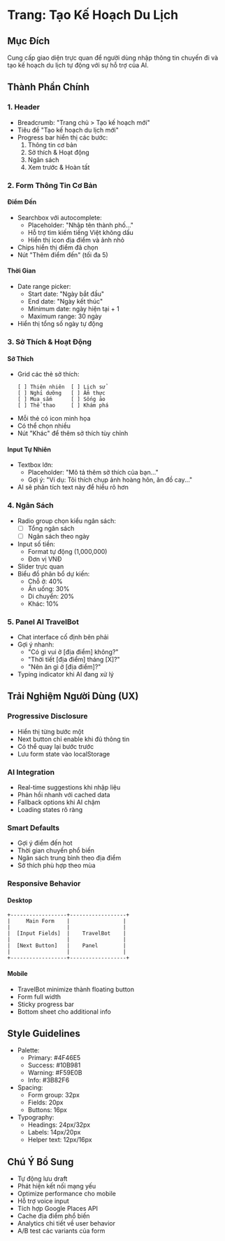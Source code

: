 # Trang: Tạo Kế Hoạch Du Lịch

## Mục Đích
Cung cấp giao diện trực quan để người dùng nhập thông tin chuyến đi và tạo kế hoạch du lịch tự động với sự hỗ trợ của AI.

## Thành Phần Chính

### 1. Header
- Breadcrumb: "Trang chủ > Tạo kế hoạch mới"
- Tiêu đề "Tạo kế hoạch du lịch mới"
- Progress bar hiển thị các bước:
  1. Thông tin cơ bản
  2. Sở thích & Hoạt động
  3. Ngân sách
  4. Xem trước & Hoàn tất

### 2. Form Thông Tin Cơ Bản
#### Điểm Đến
- Searchbox với autocomplete:
  - Placeholder: "Nhập tên thành phố..."
  - Hỗ trợ tìm kiếm tiếng Việt không dấu
  - Hiển thị icon địa điểm và ảnh nhỏ
- Chips hiển thị điểm đã chọn
- Nút "Thêm điểm đến" (tối đa 5)

#### Thời Gian
- Date range picker:
  - Start date: "Ngày bắt đầu"
  - End date: "Ngày kết thúc"
  - Minimum date: ngày hiện tại + 1
  - Maximum range: 30 ngày
- Hiển thị tổng số ngày tự động

### 3. Sở Thích & Hoạt Động
#### Sở Thích
- Grid các thẻ sở thích:
  ```
  [ ] Thiên nhiên  [ ] Lịch sử
  [ ] Nghỉ dưỡng   [ ] Ẩm thực
  [ ] Mua sắm      [ ] Sống ảo
  [ ] Thể thao     [ ] Khám phá
  ```
- Mỗi thẻ có icon minh họa
- Có thể chọn nhiều
- Nút "Khác" để thêm sở thích tùy chỉnh

#### Input Tự Nhiên
- Textbox lớn:
  - Placeholder: "Mô tả thêm sở thích của bạn..."
  - Gợi ý: "Ví dụ: Tôi thích chụp ảnh hoàng hôn, ăn đồ cay..."
- AI sẽ phân tích text này để hiểu rõ hơn

### 4. Ngân Sách
- Radio group chọn kiểu ngân sách:
  - [ ] Tổng ngân sách
  - [ ] Ngân sách theo ngày
- Input số tiền:
  - Format tự động (1,000,000)
  - Đơn vị VNĐ
- Slider trực quan
- Biểu đồ phân bổ dự kiến:
  - Chỗ ở: 40%
  - Ăn uống: 30%
  - Di chuyển: 20%
  - Khác: 10%

### 5. Panel AI TravelBot
- Chat interface cố định bên phải
- Gợi ý nhanh:
  - "Có gì vui ở [địa điểm] không?"
  - "Thời tiết [địa điểm] tháng [X]?"
  - "Nên ăn gì ở [địa điểm]?"
- Typing indicator khi AI đang xử lý

## Trải Nghiệm Người Dùng (UX)

### Progressive Disclosure
- Hiển thị từng bước một
- Next button chỉ enable khi đủ thông tin
- Có thể quay lại bước trước
- Lưu form state vào localStorage

### AI Integration
- Real-time suggestions khi nhập liệu
- Phản hồi nhanh với cached data
- Fallback options khi AI chậm
- Loading states rõ ràng

### Smart Defaults
- Gợi ý điểm đến hot
- Thời gian chuyến phổ biến
- Ngân sách trung bình theo địa điểm
- Sở thích phù hợp theo mùa

### Responsive Behavior
#### Desktop
```
+------------------+------------------+
|     Main Form    |                 |
|                  |                 |
|  [Input Fields]  |    TravelBot    |
|                  |                 |
|  [Next Button]   |    Panel        |
|                  |                 |
+------------------+------------------+
```

#### Mobile
- TravelBot minimize thành floating button
- Form full width
- Sticky progress bar
- Bottom sheet cho additional info

## Style Guidelines
- Palette:
  - Primary: #4F46E5
  - Success: #10B981
  - Warning: #F59E0B
  - Info: #3B82F6
- Spacing:
  - Form group: 32px
  - Fields: 20px
  - Buttons: 16px
- Typography:
  - Headings: 24px/32px
  - Labels: 14px/20px
  - Helper text: 12px/16px

## Chú Ý Bổ Sung
- Tự động lưu draft
- Phát hiện kết nối mạng yếu
- Optimize performance cho mobile
- Hỗ trợ voice input
- Tích hợp Google Places API
- Cache địa điểm phổ biến
- Analytics chi tiết về user behavior
- A/B test các variants của form